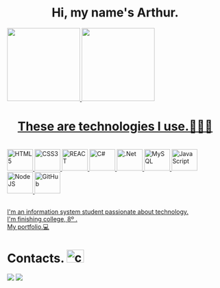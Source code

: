 <div align="center">
  <h1>Hi, my name's Arthur.</h1>
</div>

<div>
  <a href="https://github.com/Arthur0088">
    <img height="170em"
      src="https://github-readme-stats.vercel.app/api?username=Arthur0088&show_icons=true&theme=dark&include_all_commits=true&count_private=true" />
    <img height="170em"
      src="https://github-readme-stats.vercel.app/api/top-langs/?username=Arthur0088&layout=compact&langs_count=7&theme=dark" />
</div>

<div align="center">
  <h1>These are technologies I use.👨🏽‍💻 </h1>
</div>
<div style="display: inline_block"><br />
  <img height="50" width="60" alt="HTML5"
    src="https://cdn.jsdelivr.net/gh/devicons/devicon/icons/html5/html5-original.svg" />
  <!-- HTML5  -->
  <img height="50" width="60" alt="CSS3"
    src="https://cdn.jsdelivr.net/gh/devicons/devicon/icons/css3/css3-original.svg" />
  <!-- CSS3  -->
  <img height="50" width="60" alt="REACT"
    src="https://cdn.jsdelivr.net/gh/devicons/devicon/icons/react/react-original.svg" />
  <!-- PHP  -->
  <img height="50" width="60" alt="C#"
    src="https://cdn.jsdelivr.net/gh/devicons/devicon/icons/csharp/csharp-original.svg" />
  <!-- C#  -->
  <img height="50" width="60" alt=".Net"
    src="https://cdn.jsdelivr.net/gh/devicons/devicon/icons/dotnetcore/dotnetcore-original.svg" />
  <!-- .Net  -->
  <img height="50" width="60" alt="MySQL"
    src="https://cdn.jsdelivr.net/gh/devicons/devicon/icons/mysql/mysql-original-wordmark.svg" />
  <!-- MySQL -->
  <i height="50" width="60" alt="SQL" class="devicon-microsoftsqlserver-plain-wordmark"></i>
  <!-- SQLServer -->
  <img height="50" width="60" alt="JavaScript"
    src="https://cdn.jsdelivr.net/gh/devicons/devicon/icons/javascript/javascript-original.svg" />
  <!-- JavaScript  -->
  <img height="50" width="60" alt="NodeJS"
    src="https://cdn.jsdelivr.net/gh/devicons/devicon/icons/nodejs/nodejs-original.svg" />
  <!-- NodeJS  -->
  <img height="50" width="60" alt="GitHub"
    src="https://cdn.jsdelivr.net/gh/devicons/devicon/icons/github/github-original.svg" />


</div><br />

I'm an information system student passionate about technology. <br>
I'm finishing college, 8º .<br>
<a href="https://arthurandrade-port.netlify.app" target="blank">My portfolio.💻</a><br>

<h1>Contacts. <img height="30" width="40" alt="contact"
    src="https://github.com/FortAwesome/Font-Awesome/blob/6.x/svgs/regular/address-card.svg"></h1>
</div>
<div>
  <a href="https://www.linkedin.com/in/arthur-andrade-6614491ab/" target="blank"><img
      src="https://img.shields.io/badge/LinkedIn-0077B5?style=for-the-badge&logo=linkedin&logoColor=white"></a>
  <a href="https://api.whatsapp.com/send?phone=5524999137123&text=Meu%20contato" target="blank"><img
      src="https://img.shields.io/badge/WhatsApp-25D366?style=for-the-badge&logo=whatsapp&logoColor=white"></a><br>
</div>
